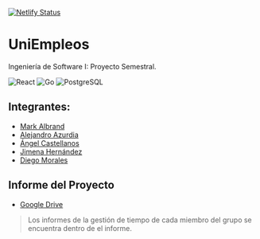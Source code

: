 [![Netlify Status](https://api.netlify.com/api/v1/badges/c109402a-e80a-430e-a75c-9d453e7cc61f/deploy-status)](https://app.netlify.com/sites/sage-palmier-936be2/deploys)
# UniEmpleos
Ingeniería de Software I: Proyecto Semestral.

![React](https://img.shields.io/badge/React-20232A?style=for-the-badge&logo=react&logoColor=61DAFB)
![Go](https://img.shields.io/badge/Go-00ADD8?style=for-the-badge&logo=go&logoColor=white)
![PostgreSQL](https://img.shields.io/badge/PostgreSQL-316192?style=for-the-badge&logo=postgresql&logoColor=white)

## Integrantes:
- [Mark Albrand](https://github.com/markalbrand56)
- [Alejandro Azurdia](https://github.com/jazurdia)
- [Ángel Castellanos](https://github.com/angelcast2002)
- [Jimena Hernández](https://github.com/Kojimena)
- [Diego Morales](https://github.com/Diego2250)

## Informe del Proyecto
- [Google Drive](https://docs.google.com/document/d/1IoDZOgkqnnaGnb2-ZLRJwCUD0MBx3s9lFyc2UDsd8wU/edit?usp=drive_link)

> Los informes de la gestión de tiempo de cada miembro del grupo se encuentra dentro de el informe.
